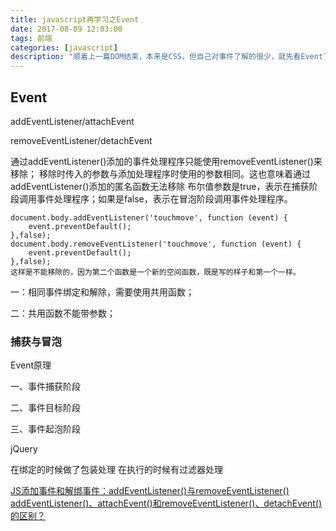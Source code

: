 ```yaml
---
title: javascript再学习之Event
date: 2017-08-09 12:03:00
tags: 前端
categories: [javascript]
description: "顺着上一篇DOM结束，本来是CSS，但自己对事件了解的很少，就先看Event了"
---
```



## Event


addEventListener/attachEvent

removeEventListener/detachEvent

通过addEventListener()添加的事件处理程序只能使用removeEventListener()来移除；
移除时传入的参数与添加处理程序时使用的参数相同。这也意味着通过addEventListener()添加的匿名函数无法移除
布尔值参数是true，表示在捕获阶段调用事件处理程序；如果是false，表示在冒泡阶段调用事件处理程序。

```
document.body.addEventListener('touchmove', function (event) {
    event.preventDefault();
},false);
document.body.removeEventListener('touchmove', function (event) {
    event.preventDefault();
},false);
这样是不能移除的，因为第二个函数是一个新的空间函数，既是写的样子和第一个一样。

```
一：相同事件绑定和解除，需要使用共用函数；

二：共用函数不能带参数；

### 捕获与冒泡

Event原理


一、事件捕获阶段

二、事件目标阶段

三、事件起泡阶段

jQuery

在绑定的时候做了包装处理
在执行的时候有过滤器处理

[ JS添加事件和解绑事件：addEventListener()与removeEventListener()](http://blog.csdn.net/bingkingboy/article/details/50160221)
[addEventListener()、attachEvent()和removeEventListener()、detachEvent()的区别？](http://blog.csdn.net/itpinpai/article/details/50915771)